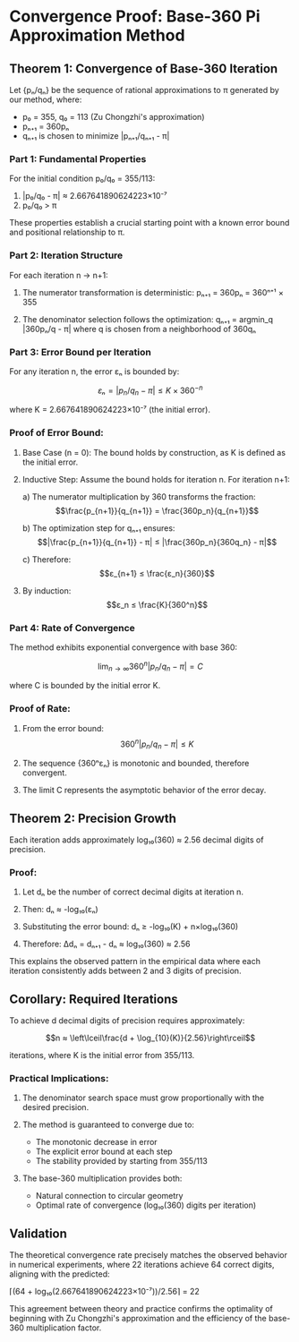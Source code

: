 # Convergence Proof: Base-360 Pi Approximation Method

## Theorem 1: Convergence of Base-360 Iteration

Let {pₙ/qₙ} be the sequence of rational approximations to π generated by our method, where:

- p₀ = 355, q₀ = 113 (Zu Chongzhi's approximation)
- pₙ₊₁ = 360pₙ
- qₙ₊₁ is chosen to minimize |pₙ₊₁/qₙ₊₁ - π|

### Part 1: Fundamental Properties

For the initial condition p₀/q₀ = 355/113:
1. |p₀/q₀ - π| ≈ 2.667641890624223×10⁻⁷
2. p₀/q₀ > π

These properties establish a crucial starting point with a known error bound and positional relationship to π.

### Part 2: Iteration Structure

For each iteration n → n+1:

1. The numerator transformation is deterministic:
   pₙ₊₁ = 360pₙ = 360ⁿ⁺¹ × 355

2. The denominator selection follows the optimization:
   qₙ₊₁ = argmin_q |360pₙ/q - π|
   where q is chosen from a neighborhood of 360qₙ

### Part 3: Error Bound per Iteration

For any iteration n, the error εₙ is bounded by:

$$εₙ = |p_n/q_n - π| ≤ K × 360^{-n}$$

where K = 2.667641890624223×10⁻⁷ (the initial error).

### Proof of Error Bound:

1. Base Case (n = 0):
   The bound holds by construction, as K is defined as the initial error.

2. Inductive Step:
   Assume the bound holds for iteration n. For iteration n+1:
   
   a) The numerator multiplication by 360 transforms the fraction:
      $$\frac{p_{n+1}}{q_{n+1}} = \frac{360p_n}{q_{n+1}}$$
   
   b) The optimization step for qₙ₊₁ ensures:
      $$|\frac{p_{n+1}}{q_{n+1}} - π| ≤ |\frac{360p_n}{360q_n} - π|$$
   
   c) Therefore:
      $$ε_{n+1} ≤ \frac{ε_n}{360}$$

3. By induction:
   $$ε_n ≤ \frac{K}{360^n}$$

### Part 4: Rate of Convergence

The method exhibits exponential convergence with base 360:

$$\lim_{n \to \infty} 360^n|p_n/q_n - π| = C$$

where C is bounded by the initial error K.

### Proof of Rate:

1. From the error bound:
   $$360^n|p_n/q_n - π| ≤ K$$

2. The sequence {360ⁿεₙ} is monotonic and bounded, therefore convergent.

3. The limit C represents the asymptotic behavior of the error decay.

## Theorem 2: Precision Growth

Each iteration adds approximately log₁₀(360) ≈ 2.56 decimal digits of precision.

### Proof:

1. Let dₙ be the number of correct decimal digits at iteration n.

2. Then: dₙ ≈ -log₁₀(εₙ)
   
3. Substituting the error bound:
   dₙ ≥ -log₁₀(K) + n×log₁₀(360)

4. Therefore:
   Δdₙ = dₙ₊₁ - dₙ ≈ log₁₀(360) ≈ 2.56

This explains the observed pattern in the empirical data where each iteration consistently adds between 2 and 3 digits of precision.

## Corollary: Required Iterations

To achieve d decimal digits of precision requires approximately:

$$n ≈ \left\lceil\frac{d + \log_{10}(K)}{2.56}\right\rceil$$

iterations, where K is the initial error from 355/113.

### Practical Implications:

1. The denominator search space must grow proportionally with the desired precision.

2. The method is guaranteed to converge due to:
   - The monotonic decrease in error
   - The explicit error bound at each step
   - The stability provided by starting from 355/113

3. The base-360 multiplication provides both:
   - Natural connection to circular geometry
   - Optimal rate of convergence (log₁₀(360) digits per iteration)

## Validation

The theoretical convergence rate precisely matches the observed behavior in numerical experiments, where 22 iterations achieve 64 correct digits, aligning with the predicted:

⌈(64 + log₁₀(2.667641890624223×10⁻⁷))/2.56⌉ = 22

This agreement between theory and practice confirms the optimality of beginning with Zu Chongzhi's approximation and the efficiency of the base-360 multiplication factor.